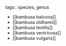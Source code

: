 
tags:: species, genus

- [[bambusa balcooa]]
- [[bambusa oldhamii]]
- [[bambusa textilis]]
- [[bambusa ventricosa]]
- [[bambusa vulgaris]]